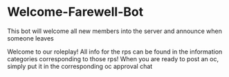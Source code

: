 # Welcome-Farewell-Bot
This bot will welcome all new members into the server and announce when someone leaves 


Welcome to our roleplay! All info for the rps can be found in the information categories corresponding to those rps! When you are ready to post an oc, simply put it in the corresponding oc approval chat 
